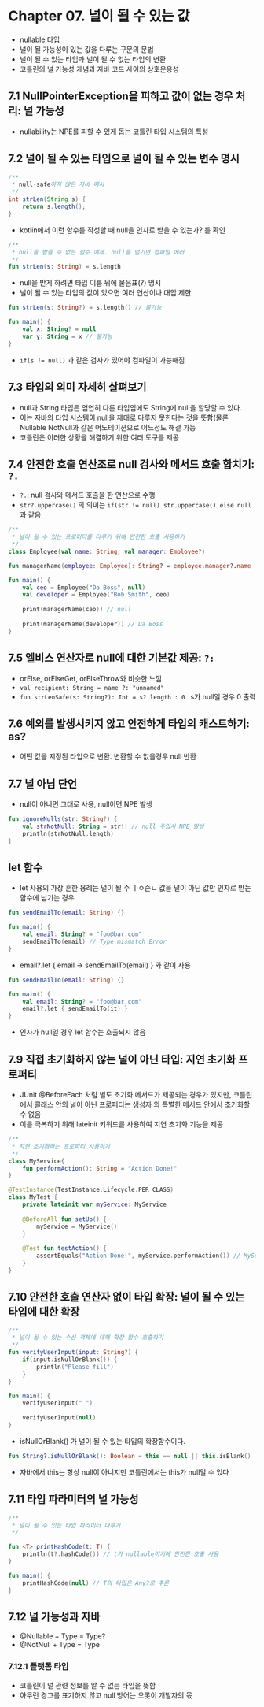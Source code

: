 # Chapter 07. 널이 될 수 있는 값

- nullable 타입
- 널이 될 가능성이 있는 값을 다루는 구문의 문법
- 널이 될 수 있는 타입과 널이 될 수 없는 타입의 변환
- 코틀린의 널 가능성 개념과 자바 코드 사이의 상호운용성

## 7.1 NullPointerException을 피하고 값이 없는 경우 처리: 널 가능성

- nullability는 NPE를 피할 수 있게 돕는 코틀린 타입 시스템의 특성

## 7.2 널이 될 수 있는 타입으로 널이 될 수 있는 변수 명시

```java
/**
 * null-safe하지 않은 자바 예시
 */
int strLen(String s) {
    return s.length();
}
```

- kotlin에서 이런 함수를 작성할 때 null을 인자로 받을 수 있는가? 를 확인

```kotlin
/**
 * null을 받을 수 없는 함수 예제. null을 넘기면 컴파일 에러
 */
fun strLen(s: String) = s.length
```

- null을 받게 하려면 타입 이름 뒤에 물음표(?) 명시
- 널이 될 수 있는 타입의 값이 있으면 여러 연산이나 대입 제한

```kotlin
fun strLen(s: String?) = s.length() // 불가능

fun main() {
    val x: String? = null
    var y: String = x // 불가능
}
```

- `if(s != null)` 과 같은 검사가 있어야 컴파일이 가능해짐

## 7.3 타입의 의미 자세히 살펴보기

- null과 String 타입은 엄연히 다른 타입임에도 String에 null을 할당할 수 있다.
- 이는 자바의 타입 시스템이 null을 제대로 다루지 못한다는 것을 뜻함(물론 Nullable NotNull과 같은 어노테이션으로 어느정도 해결 가능
- 코틀린은 이러한 상황을 해결하기 위한 여러 도구를 제공

## 7.4 안전한 호출 연산조로 null 검사와 메서드 호출 합치기: `?.`

- `?.`: null 검사와 메서드 호출을 한 연산으로 수행
- `str?.uppercase()` 의 의미는 `if(str != null) str.uppercase() else null` 과 같음

```kotlin
/**
 * 널이 될 수 있는 프로퍼티를 다루기 위해 안전한 호출 사용하기
 */
class Employee(val name: String, val manager: Employee?)

fun managerName(employee: Employee): String? = employee.manager?.name

fun main() {
    val ceo = Employee("Da Boss", null)
    val developer = Employee("Bob Smith", ceo)
    
    print(managerName(ceo)) // null
    
    print(managerName(developer)) // Da Boss
}
```

## 7.5 엘비스 연산자로 null에 대한 기본값 제공: `?:`

- orElse, orElseGet, orElseThrow와 비슷한 느낌
- `val recipient: String = name ?: "unnamed"`
- `fun strLenSafe(s: String?): Int = s?.length : 0 ` s가 null일 경우 0 출력

## 7.6 예외를 발생시키지 않고 안전하게 타입의 캐스트하기: as?

- 어떤 값을 지정된 타입으로 변환. 변환할 수 없을경우 null 반환

## 7.7 널 아님 단언

- null이 아니면 그대로 사용, null이면 NPE 발생

```kotlin
fun ignoreNulls(str: String?) {
    val strNotNull: String = str!! // null 주입시 NPE 발생
    println(strNotNull.length)
}
```

## let 함수

- let 사용의 가장 흔한 용례는 널이 될 수 ㅣㅇ슨ㄴ 값을 널이 아닌 값만 인자로 받는 함수에 넘기는 경우

```kotlin
fun sendEmailTo(email: String) {}

fun main() {
    val email: String? = "foo@bar.com"
    sendEmailTo(email) // Type mismatch Error
}
```

- email?.let { email -> sendEmailTo(email) } 와 같이 사용

```kotlin
fun sendEmailTo(email: String) {}

fun main() {
    val email: String? = "foo@bar.com"
    email?.let { sendEmailTo(it) }
}
```

- 인자가 null일 경우 let 함수는 호출되지 않음

## 7.9 직접 초기화하지 않는 널이 아닌 타입: 지연 초기화 프로퍼티

- JUnit @BeforeEach 처럼 별도 초기화 메서드가 제공되는 경우가 있지만, 코틀린에서 클래스 안의 널이 아닌 프로퍼티는 생성자 외 특별한 메서드 안에서 초기화할 수 없음
- 이를 극복하기 위해 lateinit 키워드를 사용하여 지연 초기화 기능을 제공

```kotlin
/**
 * 지연 초기화하는 프로퍼티 사용하기
 */
class MyService{
    fun performAction(): String = "Action Done!"
}

@TestInstance(TestInstance.Lifecycle.PER_CLASS)
class MyTest {
    private lateinit var myService: MyService
    
    @BeforeAll fun setUp() {
        myService = MyService()
    }
    
    @Test fun testAction() {
        assertEquals("Action Done!", myService.performAction()) // MyService 널 검사 수행없이 프로퍼티 사용
    }
}
```

## 7.10 안전한 호출 연산자 없이 타입 확장: 널이 될 수 있는 타입에 대한 확장

```kotlin
/**
 * 널이 될 수 있는 수신 객체에 대해 확장 함수 호출하기
 */
fun verifyUserInput(input: String?) {
    if(input.isNullOrBlank()) {
        println("Please fill")
    }
}

fun main() {
    verifyUserInput(" ")
    
    verifyUserInput(null)
}
```

- isNullOrBlank() 가 널이 될 수 있는 타입의 확장함수이다.

```kotlin
fun String?.isNullOrBlank(): Boolean = this == null || this.isBlank()
```

- 자바에서 this는 항상 null이 아니지만 코틀린에서는 this가 null일 수 있다

## 7.11 타입 파라미터의 널 가능성

```kotlin
/**
 * 널이 될 수 있는 타입 파라미터 다루기
 */

fun <T> printHashCode(t: T) {
    println(t?.hashCode()) // t가 nullable이기에 안전한 호출 사용
}

fun main() {
    printHashCode(null) // T의 타입은 Any?로 추론
}
```

## 7.12 널 가능성과 자바

- @Nullable + Type = Type?
- @NotNull + Type = Type

### 7.12.1 플랫폼 타입

- 코틀린이 널 관련 정보를 알 수 없는 타입을 뜻함
- 아무런 경고를 표기하지 않고 null 방어는 오롯이 개발자의 몫
